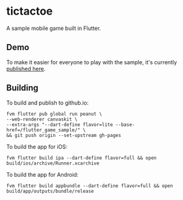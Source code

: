 # tictactoe

A sample mobile game built in Flutter.

## Demo

To make it easier for everyone to play with the sample, it's currently
[published here].

[published here]: https://filiph.github.io/flutter_game_sample/mobile.html.

## Building

To build and publish to github.io:

    fvm flutter pub global run peanut \
    --web-renderer canvaskit \
    --extra-args "--dart-define flavor=lite --base-href=/flutter_game_sample/" \
    && git push origin --set-upstream gh-pages

To build the app for iOS:

    fvm flutter build ipa --dart-define flavor=full && open build/ios/archive/Runner.xcarchive

To build the app for Android:

    fvm flutter build appbundle --dart-define flavor=full && open build/app/outputs/bundle/release
